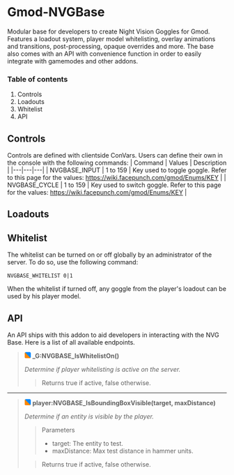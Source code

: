 # Gmod-NVGBase
Modular base for developers to create Night Vision Goggles for Gmod. Features a loadout system, player model whitelisting, overlay animations and transitions, post-processing, opaque overrides and more. The base also comes with an API with convenience function in order to easily integrate with gamemodes and other addons.

### Table of contents
1. Controls
2. Loadouts
3. Whitelist
4. API

## Controls
Controls are defined with clientside ConVars. Users can define their own in the console with the following commands:
| Command | Values | Description |
|---|---|---|
| NVGBASE_INPUT | 1 to 159 | Key used to toggle goggle. Refer to this page for the values: https://wiki.facepunch.com/gmod/Enums/KEY |
| NVGBASE_CYCLE | 1 to 159 | Key used to switch goggle. Refer to this page for the values: https://wiki.facepunch.com/gmod/Enums/KEY |

## Loadouts

## Whitelist
The whitelist can be turned on or off globally by an administrator of the server. To do so, use the following command:
```
NVGBASE_WHITELIST 0|1
```
When the whitelist if turned off, any goggle from the player's loadout can be used by his player model.

## API
An API ships with this addon to aid developers in interacting with the NVG Base. Here is a list of all available endpoints.

> ![shared](images/shared.png?raw=true "shared") **_G:NVGBASE_IsWhitelistOn()**
>
> *Determine if player whitelisting is active on the server.*
>
>> Returns true if active, false otherwise.

---

> ![shared](images/shared.png?raw=true "shared") **player:NVGBASE_IsBoundingBoxVisible(target, maxDistance)**
>
> *Determine if an entity is visible by the player.*
>
>> Parameters
>> - target: The entity to test.
>> - maxDistance: Max test distance in hammer units.
>
>> Returns true if active, false otherwise.